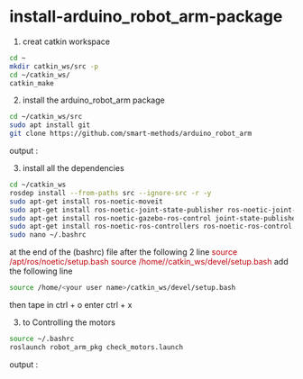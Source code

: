 # install-arduino_robot_arm-package

1. creat catkin workspace
 ```sh
 cd ~
 mkdir catkin_ws/src -p
 cd ~/catkin_ws/
 catkin_make
   ```
2. install the arduino_robot_arm package
 ```sh
 cd ~/catkin_ws/src
 sudo apt install git 
 git clone https://github.com/smart-methods/arduino_robot_arm
   ```
output :

3. install all the dependencies
 ```sh
 cd ~/catkin_ws
 rosdep install --from-paths src --ignore-src -r -y
 sudo apt-get install ros-noetic-moveit
 sudo apt-get install ros-noetic-joint-state-publisher ros-noetic-joint-state-publisher-gui
 sudo apt-get install ros-noetic-gazebo-ros-control joint-state-publisher
 sudo apt-get install ros-noetic-ros-controllers ros-noetic-ros-control
 sudo nano ~/.bashrc
   ```
 at the end of the (bashrc) file 
 after the following 2 line
 <font color="color: gray">
   source /apt/ros/noetic/setup.bash
   source /home/<your user name>/catkin_ws/devel/setup.bash
  </font>
 add the following line
 ```sh
 source /home/<your user name>/catkin_ws/devel/setup.bash
  ```
 then tape in 
 ctrl + o
 enter
 ctrl + x
   
3. to Controlling the motors
 ```sh
 source ~/.bashrc
roslaunch robot_arm_pkg check_motors.launch
   ```
 output :  
  
